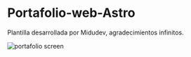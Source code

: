 # Portafolio-web-Astro

Plantilla desarrollada por Midudev, agradecimientos infinitos.
 
![portafolio screen](https://github.com/user-attachments/assets/3dfcba39-a936-414d-ab4b-c91fb929cafd)
